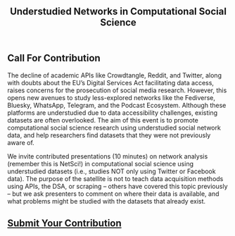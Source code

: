 <html lang="en">
<head>
    <meta charset="UTF-8">
    <meta name="viewport" content="width=device-width, initial-scale=1.0">
    <title>UNCSS</title>
    <link rel="stylesheet" href="styles.css">
</head>
<body>
    <header>
        <nav>
            <h1>Understudied Networks in Computational Social Science</h1>
        </nav>
    </header>
    <main>
        <section class="hero">
            <h2>Call For Contribution</h2>
            <p>The decline of academic APIs like Crowdtangle, Reddit, and Twitter, along with doubts about the EU’s Digital Services Act facilitating data access, raises concerns for the prosecution of social media research. However, this opens new avenues to study less-explored networks like the Fediverse, Bluesky, WhatsApp, Telegram, and the Podcast Ecosystem. Although these platforms are understudied due to data accessibility challenges, existing datasets are often overlooked. The aim of this event is to promote computational social science research using
understudied social network data, and help researchers find datasets that they were not
previously aware of.
            </p>
            <p>We invite contributed presentations (10 minutes) on network analysis (remember this is NetSci!) in computational social science using understudied datasets (i.e., studies NOT only using Twitter or Facebook data). The purpose of the satellite is not to teach data acquisition methods using APIs, the DSA, or scraping – others have covered this topic previously – but we ask presenters to comment on where their data is available, and what problems might be studied with the datasets that already exist.</p>
          <h1><a href="/submission/" class="btn">Submit Your Contribution</a></h1>
        </section>
    </main>
</body>
</html>
